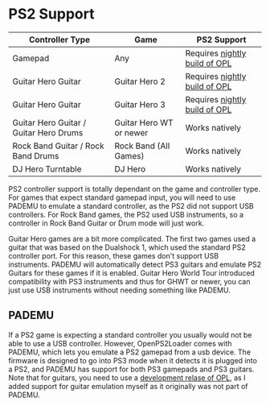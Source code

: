 # PS2 Support

| Controller Type                        | Game                    | PS2 Support                                                                               | 
| -------------------------------------- | ----------------------- | ----------------------------------------------------------------------------------------- | 
| Gamepad                                | Any                     | Requires [nightly build of OPL](https://github.com/ps2homebrew/Open-PS2-Loader/releases/tag/latest) | 
| Guitar Hero Guitar                     | Guitar Hero 2           | Requires [nightly build of OPL](https://github.com/ps2homebrew/Open-PS2-Loader/releases/tag/latest) | 
| Guitar Hero Guitar                     | Guitar Hero 3           | Requires [nightly build of OPL](https://github.com/ps2homebrew/Open-PS2-Loader/releases/tag/latest) | 
| Guitar Hero Guitar / Guitar Hero Drums | Guitar Hero WT or newer | Works natively                                                                            | 
| Rock Band Guitar / Rock Band Drums     | Rock Band (All Games)   | Works natively                                                                            | 
| DJ Hero Turntable                      | DJ Hero                 | Works natively                                                                            | 

PS2 controller support is totally dependant on the game and controller type. For games that expect standard gamepad input, you will need to use PADEMU to emulate a standard controller, as the PS2 did not support USB controllers.
For Rock Band games, the PS2 used USB instruments, so a controller in Rock Band Guitar or Drum mode will just work.

Guitar Hero games are a bit more complicated. The first two games used a guitar that was based on the Dualshock 1, which used the standard PS2 controller port. For this reason, these games don't support USB instruments. PADEMU will automatically detect PS3 guitars and emulate PS2 Guitars for these games if it is enabled.
Guitar Hero World Tour introduced compatibility with PS3 instruments and thus for GHWT or newer, you can just use USB instruments without needing something like PADEMU.

## PADEMU

If a PS2 game is expecting a standard controller you usually would not be able to use a USB controller. However, OpenPS2Loader comes with PADEMU, which lets you emulate a PS2 gamepad from a usb device.
The firmware is designed to go into PS3 mode when it detects it is plugged into a PS2, and PADEMU has support for both PS3 gamepads and PS3 guitars. Note that for guitars, you need to use a [development relase of OPL](https://github.com/ps2homebrew/Open-PS2-Loader/releases/download/latest/OPNPS2LD.7z), as I added support for guitar emulation myself as it originally was not part of PADEMU.
